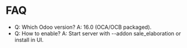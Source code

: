 # FAQ

- Q: Which Odoo version? A: 16.0 (OCA/OCB packaged).
- Q: How to enable? A: Start server with --addon sale_elaboration or install in UI.

